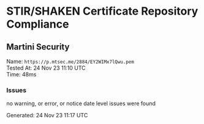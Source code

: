 # STIR/SHAKEN Certificate Repository Compliance

## Martini Security

Name: `https://p.mtsec.me/2884/EY2WIMx7lQwu.pem`\
Tested At: 24 Nov 23 11:10 UTC\
Time: 48ms

### Issues

no warning, or error, or notice date level issues were found

Generated: 24 Nov 23 11:17 UTC